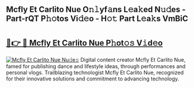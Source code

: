 ## Mcfly Et Carlito Nue O𝚗𝚕yf𝚊ns L𝚎a𝚔ed N𝚞𝚍es - Part-rQT P𝚑𝚘tos Vi𝚍𝚎o - H𝚘𝚝 Part L𝚎a𝚔s VmBiC

# <h2><a href="http://kfesuz.oniu.top/?m=Mcfly+Et+Carlito+Nue">🔗👉 🔴 Mcfly Et Carlito Nue P𝚑ot𝚘𝚜 V𝚒d𝚎o</a></h2>

[![Mcfly Et Carlito Nue Nu𝚍e𝚜](https://i.imgur.com/0qMVB7G.gif)](http://kfesuz.oniu.top/?m=Mcfly+Et+Carlito+Nue)
Digital content creator Mcfly Et Carlito Nue, famed for publishing dance and lifestyle ideas, through performances and personal vlogs. Trailblazing technologist Mcfly Et Carlito Nue, recognized for their innovative solutions and commitment to advancing technology.  
